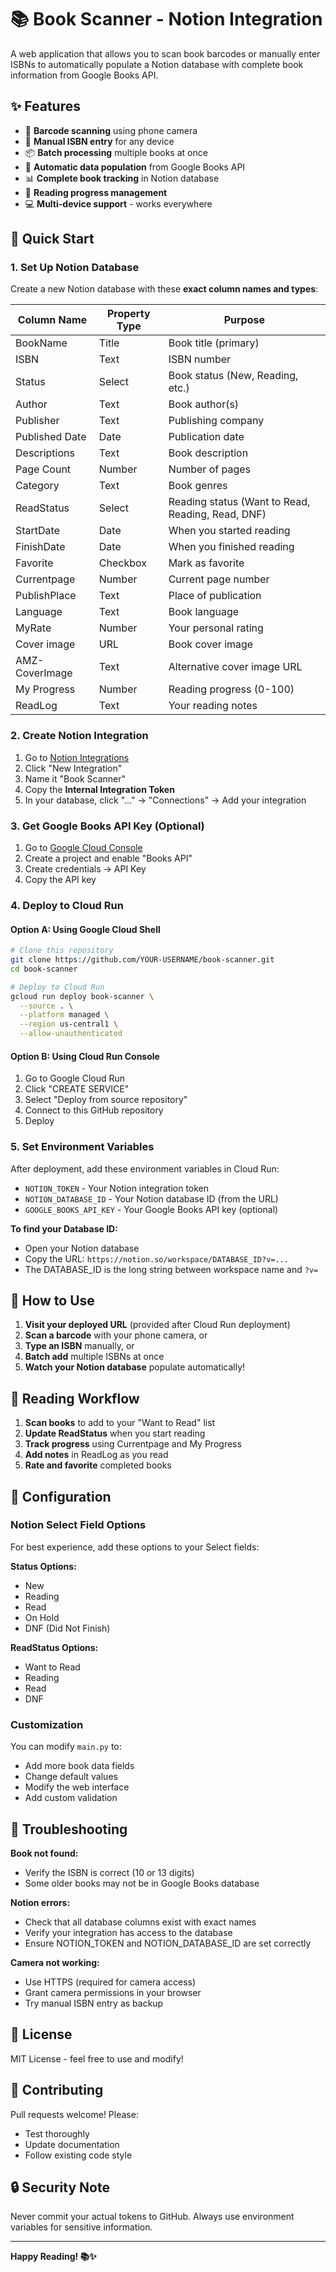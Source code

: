 # 📚 Book Scanner - Notion Integration

A web application that allows you to scan book barcodes or manually enter ISBNs to automatically populate a Notion database with complete book information from Google Books API.

## ✨ Features

- 📱 **Barcode scanning** using phone camera
- 📝 **Manual ISBN entry** for any device
- 📦 **Batch processing** multiple books at once
- 🔄 **Automatic data population** from Google Books API
- 📊 **Complete book tracking** in Notion database
- 🎯 **Reading progress management**
- 💻 **Multi-device support** - works everywhere

## 🚀 Quick Start

### 1. Set Up Notion Database

Create a new Notion database with these **exact column names and types**:

| Column Name | Property Type | Purpose |
|-------------|---------------|---------|
| BookName | Title | Book title (primary) |
| ISBN | Text | ISBN number |
| Status | Select | Book status (New, Reading, etc.) |
| Author | Text | Book author(s) |
| Publisher | Text | Publishing company |
| Published Date | Date | Publication date |
| Descriptions | Text | Book description |
| Page Count | Number | Number of pages |
| Category | Text | Book genres |
| ReadStatus | Select | Reading status (Want to Read, Reading, Read, DNF) |
| StartDate | Date | When you started reading |
| FinishDate | Date | When you finished reading |
| Favorite | Checkbox | Mark as favorite |
| Currentpage | Number | Current page number |
| PublishPlace | Text | Place of publication |
| Language | Text | Book language |
| MyRate | Number | Your personal rating |
| Cover image | URL | Book cover image |
| AMZ-CoverImage | Text | Alternative cover image URL |
| My Progress | Number | Reading progress (0-100) |
| ReadLog | Text | Your reading notes |

### 2. Create Notion Integration

1. Go to [Notion Integrations](https://www.notion.so/my-integrations)
2. Click "New Integration"
3. Name it "Book Scanner"
4. Copy the **Internal Integration Token**
5. In your database, click "..." → "Connections" → Add your integration

### 3. Get Google Books API Key (Optional)

1. Go to [Google Cloud Console](https://console.developers.google.com/)
2. Create a project and enable "Books API"
3. Create credentials → API Key
4. Copy the API key

### 4. Deploy to Cloud Run

#### Option A: Using Google Cloud Shell

```bash
# Clone this repository
git clone https://github.com/YOUR-USERNAME/book-scanner.git
cd book-scanner

# Deploy to Cloud Run
gcloud run deploy book-scanner \
  --source . \
  --platform managed \
  --region us-central1 \
  --allow-unauthenticated
```

#### Option B: Using Cloud Run Console

1. Go to Google Cloud Run
2. Click "CREATE SERVICE"
3. Select "Deploy from source repository"
4. Connect to this GitHub repository
5. Deploy

### 5. Set Environment Variables

After deployment, add these environment variables in Cloud Run:

- `NOTION_TOKEN` - Your Notion integration token
- `NOTION_DATABASE_ID` - Your Notion database ID (from the URL)
- `GOOGLE_BOOKS_API_KEY` - Your Google Books API key (optional)

**To find your Database ID:**
- Open your Notion database
- Copy the URL: `https://notion.so/workspace/DATABASE_ID?v=...`
- The DATABASE_ID is the long string between workspace name and `?v=`

## 📱 How to Use

1. **Visit your deployed URL** (provided after Cloud Run deployment)
2. **Scan a barcode** with your phone camera, or
3. **Type an ISBN** manually, or
4. **Batch add** multiple ISBNs at once
5. **Watch your Notion database** populate automatically!

## 🎯 Reading Workflow

1. **Scan books** to add to your "Want to Read" list
2. **Update ReadStatus** when you start reading
3. **Track progress** using Currentpage and My Progress
4. **Add notes** in ReadLog as you read
5. **Rate and favorite** completed books

## 🔧 Configuration

### Notion Select Field Options

For best experience, add these options to your Select fields:

**Status Options:**
- New
- Reading  
- Read
- On Hold
- DNF (Did Not Finish)

**ReadStatus Options:**
- Want to Read
- Reading
- Read
- DNF

### Customization

You can modify `main.py` to:
- Add more book data fields
- Change default values
- Modify the web interface
- Add custom validation

## 🐛 Troubleshooting

**Book not found:**
- Verify the ISBN is correct (10 or 13 digits)
- Some older books may not be in Google Books database

**Notion errors:**
- Check that all database columns exist with exact names
- Verify your integration has access to the database
- Ensure NOTION_TOKEN and NOTION_DATABASE_ID are set correctly

**Camera not working:**
- Use HTTPS (required for camera access)
- Grant camera permissions in your browser
- Try manual ISBN entry as backup

## 📄 License

MIT License - feel free to use and modify!

## 🤝 Contributing

Pull requests welcome! Please:
- Test thoroughly
- Update documentation
- Follow existing code style

## 🔒 Security Note

Never commit your actual tokens to GitHub. Always use environment variables for sensitive information.

---

**Happy Reading! 📚✨**
